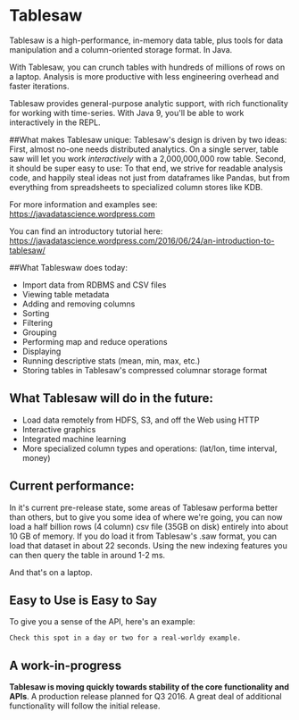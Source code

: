 Tablesaw
=======
   
Tablesaw is a high-performance, in-memory data table, plus tools for data manipulation and a column-oriented storage format. In Java.

With Tablesaw, you can crunch tables with hundreds of millions of rows on a laptop. Analysis is more productive with less engineering overhead and faster iterations. 

Tablesaw provides general-purpose analytic support, with rich functionality for working with time-series. With Java 9, you'll be able to work interactively in the REPL. 

##What makes Tablesaw unique:
Tablesaw's design is driven by two ideas: 
First, almost no-one needs distributed analytics. On a single server, table saw will let you work _interactively_ with a 2,000,000,000 row table. 
Second, it should be super easy to use: To that end, we strive for readable analysis code, and happily steal ideas not just from dataframes like Pandas, but from everything from spreadsheets to specialized column stores like KDB.

For more information and examples see: https://javadatascience.wordpress.com

You can find an introductory tutorial here: https://javadatascience.wordpress.com/2016/06/24/an-introduction-to-tablesaw/

##What Tableswaw does today: 
* Import data from RDBMS and CSV files 
* Viewing table metadata
* Adding and removing columns
* Sorting 
* Filtering  
* Grouping
* Performing map and reduce operations
* Displaying
* Running descriptive stats (mean, min, max, etc.)
* Storing tables in Tablesaw's compressed columnar storage format

## What Tablesaw will do in the future:
* Load data remotely from HDFS, S3, and off the Web using HTTP
* Interactive graphics
* Integrated machine learning
* More specialized column types and operations: (lat/lon, time interval, money)

## Current performance:
In it's current pre-release state, some areas of Tablesaw performa better than others, but to give you some idea of where we're going, you can now load a half billion rows (4 column) csv file (35GB on disk) entirely into about 10 GB of memory. If you do load it from Tablesaw's .saw format, you can load that dataset in about 22 seconds. Using the new indexing features you can then query the table in around 1-2 ms.

And that's on a laptop.

## Easy to Use is Easy to Say
To give you a sense of the API, here's an example:

```
Check this spot in a day or two for a real-worldy example.
```

## A work-in-progress
__Tablesaw is moving quickly towards stability of the core functionality and APIs__. A production release planned for Q3 2016. A great deal of additional functionality will follow the initial release.
